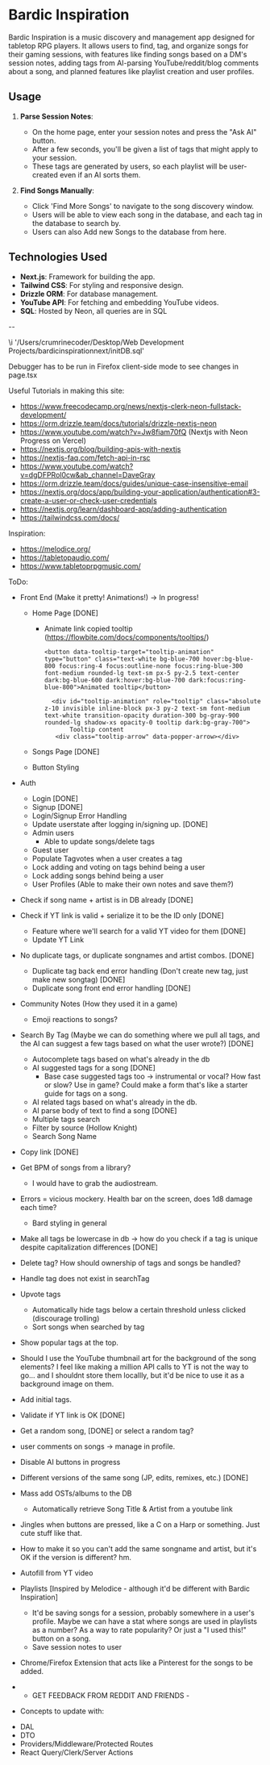 # Bardic Inspiration

Bardic Inspiration is a music discovery and management app designed for tabletop RPG players. It allows users to find, tag, and organize songs for their gaming sessions, with features like finding songs based on a DM's session notes, adding tags from AI-parsing YouTube/reddit/blog comments about a song, and planned features like playlist creation and user profiles.

## Usage

1. **Parse Session Notes**:
   - On the home page, enter your session notes and press the "Ask AI" button.
   - After a few seconds, you'll be given a list of tags that might apply to your session.
   - These tags are generated by users, so each playlist will be user-created even if an AI sorts them.

2. **Find Songs Manually**:
   - Click 'Find More Songs' to navigate to the song discovery window.
   - Users will be able to view each song in the database, and each tag in the database to search by.
   - Users can also Add new Songs to the database from here.

## Technologies Used
- **Next.js**: Framework for building the app.
- **Tailwind CSS**: For styling and responsive design.
- **Drizzle ORM**: For database management.
- **YouTube API**: For fetching and embedding YouTube videos.
- **SQL**: Hosted by Neon, all queries are in SQL

--

\i '/Users/crumrinecoder/Desktop/Web Development Projects/bardicinspirationnext/initDB.sql'

Debugger has to be run in Firefox client-side mode to see changes in page.tsx

Useful Tutorials in making this site:

- https://www.freecodecamp.org/news/nextjs-clerk-neon-fullstack-development/
- https://orm.drizzle.team/docs/tutorials/drizzle-nextjs-neon
- https://www.youtube.com/watch?v=Jw8fiam70fQ (Nextjs with Neon Progress on Vercel)
- https://nextjs.org/blog/building-apis-with-nextjs
- https://nextjs-faq.com/fetch-api-in-rsc
- https://www.youtube.com/watch?v=dgDFPRol0cw&ab_channel=DaveGray
- https://orm.drizzle.team/docs/guides/unique-case-insensitive-email
- https://nextjs.org/docs/app/building-your-application/authentication#3-create-a-user-or-check-user-credentials
- https://nextjs.org/learn/dashboard-app/adding-authentication
- https://tailwindcss.com/docs/

Inspiration:

- https://melodice.org/
- https://tabletopaudio.com/
- https://www.tabletoprpgmusic.com/

ToDo:

- Front End (Make it pretty! Animations!)
  -> In progress!

  - Home Page [DONE]

    - Animate link copied tooltip (https://flowbite.com/docs/components/tooltips/)

      ```
      <button data-tooltip-target="tooltip-animation" type="button" class="text-white bg-blue-700 hover:bg-blue-800 focus:ring-4 focus:outline-none focus:ring-blue-300 font-medium rounded-lg text-sm px-5 py-2.5 text-center dark:bg-blue-600 dark:hover:bg-blue-700 dark:focus:ring-blue-800">Animated tooltip</button>

        <div id="tooltip-animation" role="tooltip" class="absolute z-10 invisible inline-block px-3 py-2 text-sm font-medium text-white transition-opacity duration-300 bg-gray-900 rounded-lg shadow-xs opacity-0 tooltip dark:bg-gray-700">
             Tooltip content
         <div class="tooltip-arrow" data-popper-arrow></div>
      ```
   - Songs Page [DONE]

   - Button Styling 

* Auth
  - Login [DONE]
  - Signup [DONE]
  - Login/Signup Error Handling
  - Update userstate after logging in/signing up. [DONE]
  - Admin users
    - Able to update songs/delete tags
  - Guest user
  - Populate Tagvotes when a user creates a tag
  - Lock adding and voting on tags behind being a user
  - Lock adding songs behind being a user
  - User Profiles (Able to make their own notes and save them?)
* Check if song name + artist is in DB already [DONE]
* Check if YT link is valid + serialize it to be the ID only [DONE]
  - Feature where we'll search for a valid YT video for them [DONE]
  - Update YT Link
* No duplicate tags, or duplicate songnames and artist combos. [DONE]
  - Duplicate tag back end error handling (Don't create new tag, just make new songtag) [DONE]
  - Duplicate song front end error handling [DONE]
* Community Notes (How they used it in a game)
  - Emoji reactions to songs?
* Search By Tag (Maybe we can do something where we pull all tags, and the AI can suggest a few tags based on what the user wrote?) [DONE]
  - Autocomplete tags based on what's already in the db
  - AI suggested tags for a song [DONE]
    - Base case suggested tags too -> instrumental or vocal? How fast or slow? Use in game? Could make a form that's like a starter guide for tags on a song.
  - AI related tags based on what's already in the db.
  - AI parse body of text to find a song [DONE]
  - Multiple tags search
  - Filter by source (Hollow Knight)
  - Search Song Name
* Copy link [DONE]
* Get BPM of songs from a library?
  - I would have to grab the audiostream.
* Errors = vicious mockery. Health bar on the screen, does 1d8 damage each time?
  - Bard styling in general
* Make all tags be lowercase in db -> how do you check if a tag is unique despite capitalization differences [DONE]
* Delete tag? How should ownership of tags and songs be handled?
* Handle tag does not exist in searchTag
* Upvote tags
  - Automatically hide tags below a certain threshold unless clicked (discourage trolling)
  - Sort songs when searched by tag
* Show popular tags at the top.
* Should I use the YouTube thumbnail art for the background of the song elements? I feel like making a million API calls to YT is not the way to go... and I shouldnt store them locallly, but it'd be nice to use it as a background image on them.
* Add initial tags.
* Validate if YT link is OK [DONE]
* Get a random song, [DONE] or select a random tag?
* user comments on songs -> manage in profile.
* Disable AI buttons in progress
* Different versions of the same song (JP, edits, remixes, etc.) [DONE]
* Mass add OSTs/albums to the DB
  - Automatically retrieve Song Title & Artist from a youtube link
* Jingles when buttons are pressed, like a C on a Harp or something. Just cute stuff like that. 
* How to make it so you can't add the same songname and artist, but it's OK if the version is different? hm.
* Autofill from YT video

* Playlists [Inspired by Melodice - although it'd be different with Bardic Inspiration]
  - It'd be saving songs for a session, probably somewhere in a user's profile. Maybe we can have a stat where songs are used in playlists as a number? As a way to rate popularity? Or just a "I used this!" button on a song.
  - Save session notes to user
* Chrome/Firefox Extension that acts like a Pinterest for the songs to be added.

* - GET FEEDBACK FROM REDDIT AND FRIENDS -

* Concepts to update with:

- DAL
- DTO
- Providers/Middleware/Protected Routes
- React Query/Clerk/Server Actions

```

```
